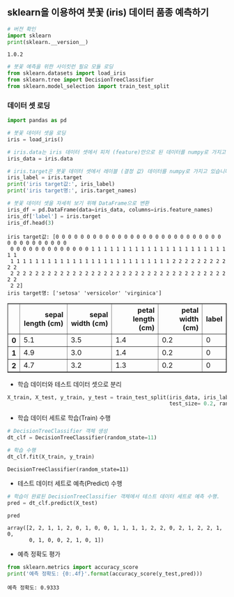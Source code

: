 ## sklearn을 이용하여 붓꽃 (iris) 데이터 품종 예측하기


```python
# 버전 확인
import sklearn
print(sklearn.__version__)
```

    1.0.2
    


```python
# 붓꽃 예측을 위한 사이킷런 필요 모듈 로딩
from sklearn.datasets import load_iris
from sklearn.tree import DecisionTreeClassifier
from sklearn.model_selection import train_test_split
```

### 데이터 셋 로딩


```python
import pandas as pd

# 붓꽃 데이터 셋을 로딩
iris = load_iris()

# iris.data는 iris 데이터 셋에서 피처 (feature)만으로 된 데이터를 numpy로 가지고 있습니다.
iris_data = iris.data

# iris.target은 붓꽃 데이터 셋에서 레이블 (결정 값) 데이터를 numpy로 가지고 있습니다.
iris_label = iris.target
print('iris target값:', iris_label)
print('iris target명:', iris.target_names)

# 붓꽃 데이터 셋을 자세히 보기 위해 DataFrame으로 변환
iris_df = pd.DataFrame(data=iris_data, columns=iris.feature_names)
iris_df['label'] = iris.target
iris_df.head(3)
```

    iris target값: [0 0 0 0 0 0 0 0 0 0 0 0 0 0 0 0 0 0 0 0 0 0 0 0 0 0 0 0 0 0 0 0 0 0 0 0 0
     0 0 0 0 0 0 0 0 0 0 0 0 0 1 1 1 1 1 1 1 1 1 1 1 1 1 1 1 1 1 1 1 1 1 1 1 1
     1 1 1 1 1 1 1 1 1 1 1 1 1 1 1 1 1 1 1 1 1 1 1 1 1 1 2 2 2 2 2 2 2 2 2 2 2
     2 2 2 2 2 2 2 2 2 2 2 2 2 2 2 2 2 2 2 2 2 2 2 2 2 2 2 2 2 2 2 2 2 2 2 2 2
     2 2]
    iris target명: ['setosa' 'versicolor' 'virginica']
    




<div>
<style scoped>
    .dataframe tbody tr th:only-of-type {
        vertical-align: middle;
    }

    .dataframe tbody tr th {
        vertical-align: top;
    }

    .dataframe thead th {
        text-align: right;
    }
</style>
<table border="1" class="dataframe">
  <thead>
    <tr style="text-align: right;">
      <th></th>
      <th>sepal length (cm)</th>
      <th>sepal width (cm)</th>
      <th>petal length (cm)</th>
      <th>petal width (cm)</th>
      <th>label</th>
    </tr>
  </thead>
  <tbody>
    <tr>
      <th>0</th>
      <td>5.1</td>
      <td>3.5</td>
      <td>1.4</td>
      <td>0.2</td>
      <td>0</td>
    </tr>
    <tr>
      <th>1</th>
      <td>4.9</td>
      <td>3.0</td>
      <td>1.4</td>
      <td>0.2</td>
      <td>0</td>
    </tr>
    <tr>
      <th>2</th>
      <td>4.7</td>
      <td>3.2</td>
      <td>1.3</td>
      <td>0.2</td>
      <td>0</td>
    </tr>
  </tbody>
</table>
</div>



- 학습 데이터와 테스트 데이터 셋으로 분리


```python
X_train, X_test, y_train, y_test = train_test_split(iris_data, iris_label,
                                                    test_size= 0.2, random_state= 11)
```

- 학습  데이터  세트로  학습(Train) 수행


```python
# DecisionTreeClassifier 객체 생성
dt_clf = DecisionTreeClassifier(random_state=11) 

# 학습 수행
dt_clf.fit(X_train, y_train)
```




    DecisionTreeClassifier(random_state=11)



- 테스트  데이터  세트로  예측(Predict) 수행


```python
# 학습이 완료된 DecisionTreeClassifier 객체에서 테스트 데이터 세트로 예측 수행. 
pred = dt_clf.predict(X_test)
```


```python
pred
```




    array([2, 2, 1, 1, 2, 0, 1, 0, 0, 1, 1, 1, 1, 2, 2, 0, 2, 1, 2, 2, 1, 0,
           0, 1, 0, 0, 2, 1, 0, 1])



- 예측 정확도 평가


```python
from sklearn.metrics import accuracy_score
print('예측 정확도: {0:.4f}'.format(accuracy_score(y_test,pred)))
```

    예측 정확도: 0.9333
    
